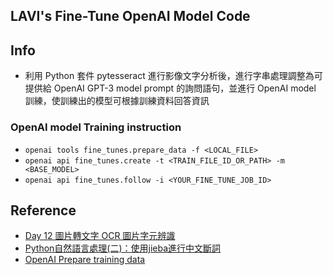 ## LAVI's Fine-Tune OpenAI Model Code

## Info
- 利用 Python 套件 pytesseract  進行影像文字分析後，進行字串處理調整為可提供給 OpenAI GPT-3 model prompt 的詢問語句，並進行 OpenAI model 訓練，使訓練出的模型可根據訓練資料回答資訊

### OpenAI model Training instruction
- `openai tools fine_tunes.prepare_data -f <LOCAL_FILE>`
- `openai api fine_tunes.create -t <TRAIN_FILE_ID_OR_PATH> -m <BASE_MODEL>`
- `openai api fine_tunes.follow -i <YOUR_FINE_TUNE_JOB_ID>`

## Reference
- [Day 12 圖片轉文字 OCR 圖片字元辨識](https://ithelp.ithome.com.tw/articles/10289536)
- [Python自然語言處理(二)：使用jieba進行中文斷詞](https://yanwei-liu.medium.com/python%E8%87%AA%E7%84%B6%E8%AA%9E%E8%A8%80%E8%99%95%E7%90%86-%E4%BA%8C-%E4%BD%BF%E7%94%A8jieba%E9%80%B2%E8%A1%8C%E4%B8%AD%E6%96%87%E6%96%B7%E8%A9%9E-faf7828141a4)
- [OpenAI Prepare training data](https://platform.openai.com/docs/guides/fine-tuning/prepare-training-data)
